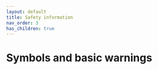 ```yaml
---
layout: default
title: Safety information
nav_order: 3
has_children: true
---
```

<h1>Symbols and basic warnings </h1>





